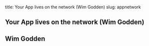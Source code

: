 title: Your App lives on the network (Wim Godden)
slug: appnetwork

## Your App lives on the network (Wim Godden) ##

## Wim Godden ##

